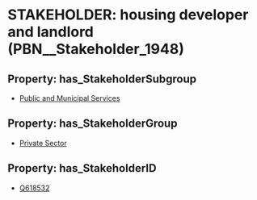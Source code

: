 # STAKEHOLDER: __housing developer and landlord__ (PBN__Stakeholder_1948)

## Property: has_StakeholderSubgroup

* [Public and Municipal Services](PBN__StakeholderSubgroup_9)

## Property: has_StakeholderGroup

* [Private Sector](PBN__StakeholderGroup_5)

## Property: has_StakeholderID

* [Q618532](Q618532)

